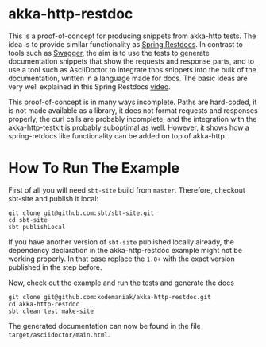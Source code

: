 # akka-http-restdoc

This is a proof-of-concept for producing snippets from akka-http tests. The idea is to provide similar functionality as [Spring Restdocs](https://github.com/spring-projects/spring-restdocs). 
In contrast to tools such as [Swagger](http://swagger.io/), the aim is to use the tests to generate documentation snippets that show the requests and response parts, and to use a tool such as AsciiDoctor to
integrate thos snippets into the bulk of the documentation, written in a language made for docs. The basic ideas are very well explained in this Spring Restdocs 
[video](https://www.youtube.com/watch?v=knH5ihPNiUs&feature=youtu.be).

This proof-of-concept is in many ways incomplete. Paths are hard-coded, it is not made available as a library, it does not format requests and responses properly, the curl calls are probably incomplete, and 
the integration with the akka-http-testkit is probably suboptimal as well. However, it shows how a spring-retdocs like functionality can be added on top of akka-http.

# How To Run The Example

First of all you will need `sbt-site` build from `master`. Therefore, checkout sbt-site and publish it local:

    git clone git@github.com:sbt/sbt-site.git
    cd sbt-site
    sbt publishLocal
    
If you have another version of `sbt-site` published locally already, the dependency declaration in the akka-http-restdoc example might not be working properly. 
In that case replace the `1.0+` with the exact version published in the step before.

Now, check out the example and run the tests and generate the docs

    git clone git@github.com:kodemaniak/akka-http-restdoc.git
    cd akka-http-restdoc
    sbt clean test make-site
    
The generated documentation can now be found in the file `target/asciidoctor/main.html`.
